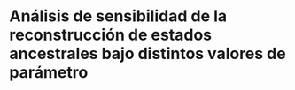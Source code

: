 # Análisis de sensibilidad de la reconstrucción de estados ancestrales bajo distintos valores de parámetro

